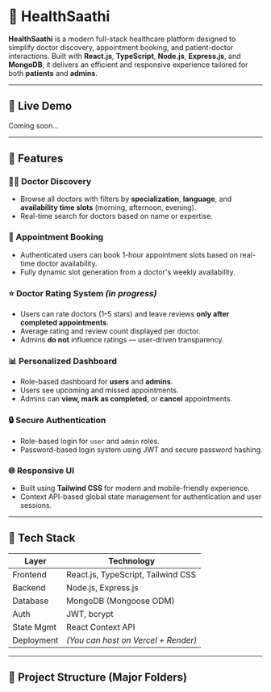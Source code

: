 # 🏥 HealthSaathi

**HealthSaathi** is a modern full-stack healthcare platform designed to simplify doctor discovery, appointment booking, and patient-doctor interactions. Built with **React.js**, **TypeScript**, **Node.js**, **Express.js**, and **MongoDB**, it delivers an efficient and responsive experience tailored for both **patients** and **admins**.

---

## 🔗 Live Demo

Coming soon...

---

## 🚀 Features

### 👨‍⚕️ Doctor Discovery
- Browse all doctors with filters by **specialization**, **language**, and **availability time slots** (morning, afternoon, evening).
- Real-time search for doctors based on name or expertise.

### 📆 Appointment Booking
- Authenticated users can book 1-hour appointment slots based on real-time doctor availability.
- Fully dynamic slot generation from a doctor's weekly availability.

### ⭐ Doctor Rating System *(in progress)*
- Users can rate doctors (1–5 stars) and leave reviews **only after completed appointments**.
- Average rating and review count displayed per doctor.
- Admins **do not** influence ratings — user-driven transparency.

### 📊 Personalized Dashboard
- Role-based dashboard for **users** and **admins**.
- Users see upcoming and missed appointments.
- Admins can **view, mark as completed**, or **cancel** appointments.

### 🔒 Secure Authentication
- Role-based login for `user` and `admin` roles.
- Password-based login system using JWT and secure password hashing.

### 🌐 Responsive UI
- Built using **Tailwind CSS** for modern and mobile-friendly experience.
- Context API-based global state management for authentication and user sessions.

---

## 🧱 Tech Stack

| Layer        | Technology                         |
|--------------|-------------------------------------|
| Frontend     | React.js, TypeScript, Tailwind CSS |
| Backend      | Node.js, Express.js                |
| Database     | MongoDB (Mongoose ODM)             |
| Auth         | JWT, bcrypt                        |
| State Mgmt   | React Context API                  |
| Deployment   | *(You can host on Vercel + Render)*|

---

## 📂 Project Structure (Major Folders)

